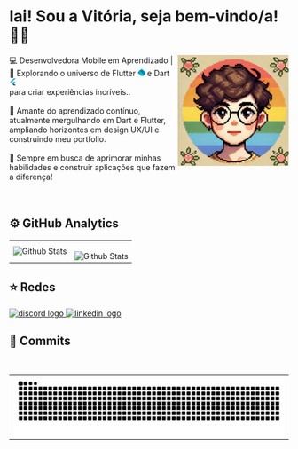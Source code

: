 <h1> Iai! Sou a Vitória, seja bem-vindo/a! 👩‍💻 </h1> 
<img src="assets/avatar.jpg" alt="Avatar" width="200" height="200" align="right">


<div>
   <p> 💻 Desenvolvedora Mobile em Aprendizado | 📱 Explorando o universo de Flutter <img  src="assets/dart.svg" width="13">  e Dart  
    <img src="assets/flutter.svg" alt="Dart" width="13"> <br>  para 
    criar experiências incríveis.. <br><br>
     📖 Amante do aprendizado contínuo, atualmente mergulhando em Dart e Flutter, ampliando horizontes em design UX/UI e construindo meu portfolio. <br><br>
     🚀 Sempre em busca de aprimorar minhas habilidades e construir aplicações que fazem a diferença!<br><br><br>
  </p>
</div>

<h2>⚙️ GitHub Analytics</h2>
<table>
  <tr>
    <td>
      <img
        align="left"
        src="https://github-readme-stats.vercel.app/api/top-langs/?username=VitoriaSantanaS&theme=dark&hide_border=false&include_all_commits=true&count_private=true&layout=compact"
        alt="Github Stats"
      />
    </td>
    <td>
      <br />
      <img
        align="left"
        src="https://github-readme-streak-stats.herokuapp.com/?user=VitoriaSantanaS&theme=dark&hide_border=false"
        alt="Github Stats"
      />
    </td>
  </tr>
</table>


<h2> ⭐ Redes </h2> 

<div align="left">
   <a href="https://discordapp.com/users/vivi.ss"><img src="https://img.shields.io/static/v1?message=Discord&logo=discord&label=&color=7289DA&logoColor=white&labelColor=&style=for-the-badge" height="35" alt="discord logo"  /> </a>
  <a href="https://www.linkedin.com/in/vit%C3%B3ria-santana-569335322/"><img src="https://img.shields.io/static/v1?message=LinkedIn&logo=linkedin&label=&color=0077B5&logoColor=white&labelColor=&style=for-the-badge" height="35" alt="linkedin logo" /> </a>
</div>

<h2> 🚀 Commits </h2>

<br clear="both">

<table>
   <tr>
      <td>
         <img src="https://raw.githubusercontent.com/VitoriaSantanaS/VitoriaSantanaS/output/snake.svg" alt="Snake animation" />
      </td>
   </tr>
</table>

